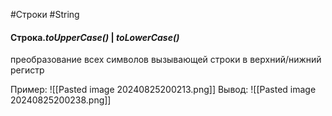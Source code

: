 #Строки #String 

#### Строка.*toUpperCase()* | *toLowerCase()*
преобразование всех символов вызывающей строки в верхний/нижний регистр

Пример:
![[Pasted image 20240825200213.png]]
Вывод:
![[Pasted image 20240825200238.png]]

